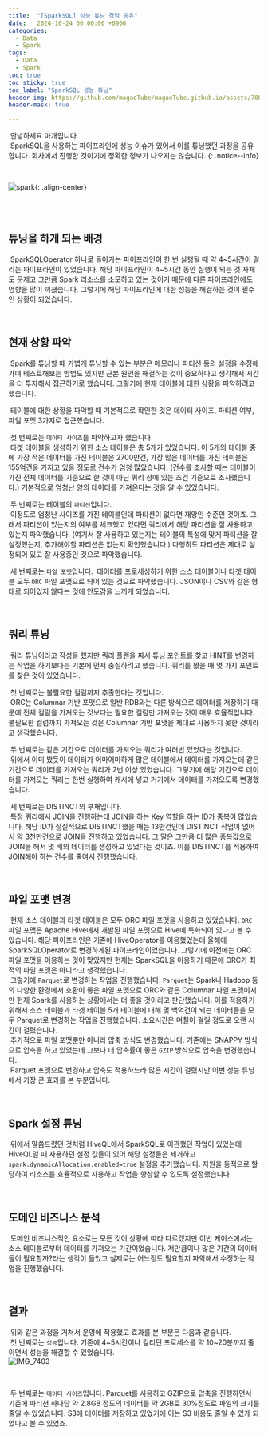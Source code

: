 ```yaml
---
title:  "[SparkSQL] 성능 튜닝 경험 공유"
date:   2024-10-24 00:00:00 +0900
categories:
  - Data
  - Spark
tags:
  - Data
  - Spark
toc: true
toc_sticky: true
toc_label: "SparkSQL 성능 튜닝"
header-img: https://github.com/magaeTube/magaeTube.github.io/assets/78892113/33121d67-2121-4304-8bcc-a75ef78d592d
header-mask: true

---
```


&nbsp;안녕하세요 마개입니다.  
&nbsp;SparkSQL을 사용하는 파이프라인에 성능 이슈가 있어서 이를 튜닝했던 과정을 공유합니다. 회사에서 진행한 것이기에 정확한 정보가 나오지는 않습니다.
{: .notice--info}

<br>

![spark](https://github.com/magaeTube/magaeTube.github.io/assets/78892113/10d59a6c-1be0-45b8-a755-74f43c85fa91){: .align-center}

<br><br>

## 튜닝을 하게 되는 배경
&nbsp;SparkSQLOperator 하나로 돌아가는 파이프라인이 한 번 실행될 때 약 4~5시간이 걸리는 파이프라인이 있었습니다. 해당 파이프라인이 4~5시간 동안 실행이 되는 것 자체도 문제고 그만큼 Spark 리소스를 소모하고 있는 것이기 때문에 다른 파이프라인에도 영향을 많이 끼쳤습니다. 그렇기에 해당 파이프라인에 대한 성능을 해결하는 것이 필수인 상황이 되었습니다.

<br>

## 현재 상황 파악
&nbsp;Spark를 튜닝할 때 가볍게 튜닝할 수 있는 부분은 메모리나 파티션 등의 설정을 수정해가며 테스트해보는 방법도 있지만 근본 원인을 해결하는 것이 중요하다고 생각해서 시간을 더 투자해서 접근하기로 했습니다. 그렇기에 현재 테이블에 대한 상황을 파악하려고 했습니다.  

&nbsp;테이블에 대한 상황을 파악할 때 기본적으로 확인한 것은 데이터 사이즈, 파티션 여부, 파일 포맷 3가지로 접근했습니다.  

&nbsp;첫 번째로는 `데이터 사이즈`를 파악하고자 했습니다.  
&nbsp;타겟 테이블을 생성하기 위한 소스 테이블은 총 5개가 있었습니다. 이 5개의 테이블 중에 가장 적은 데이터를 가진 테이블은 2700만건, 가장 많은 데이터를 가진 테이블은 155억건을 가지고 있을 정도로 건수가 엄청 많았습니다. (건수를 조사할 때는 테이블이 가진 전체 데이터를 기준으로 한 것이 아닌 쿼리 상에 있는 조건 기준으로 조사했습니다.) 기본적으로 엄청난 양의 데이터를 가져온다는 것을 알 수 있었습니다.  

&nbsp;두 번째로는 테이블의 `파티션`입니다.  
&nbsp;이정도로 엄청난 사이즈를 가진 테이블인데 파티션이 없다면 재앙인 수준인 것이죠. 그래서 파티션이 있는지의 여부를 체크했고 있다면 쿼리에서 해당 파티션을 잘 사용하고 있는지 파악했습니다. (여기서 잘 사용하고 있는지는 테이블의 특성에 맞게 파티션을 잘 설정했는지, 추가해야할 파티션은 없는지 확인했습니다.) 다행히도 파티션은 제대로 설정되어 있고 잘 사용중인 것으로 파악했습니다.  

&nbsp;세 번째로는 `파일 포맷`입니다.
&nbsp;데이터를 프로세싱하기 위한 소스 테이블이나 타겟 테이블 모두 `ORC` 파일 포맷으로 되어 있는 것으로 파악했습니다. JSON이나 CSV와 같은 형태로 되어있지 않다는 것에 안도감을 느끼게 되었습니다.

<br>

## 쿼리 튜닝
&nbsp;쿼리 튜닝이라고 작성을 했지만 쿼리 플랜을 짜서 튜닝 포인트를 찾고 HINT를 변경하는 작업을 하기보다는 기본에 먼저 충실하려고 했습니다. 쿼리를 봤을 때 몇 가지 포인트를 찾은 것이 있었습니다.  

&nbsp;첫 번째로는 불필요한 컬럼까지 추출한다는 것입니다.  
&nbsp;ORC는 Columnar 기반 포맷으로 일반 RDB와는 다른 방식으로 데이터를 저장하기 때문에 전체 컬럼을 가져오는 것보다는 필요한 컬럼만 가져오는 것이 매우 효율적입니다. 불필요한 컬럼까지 가져오는 것은 Columnar 기반 포맷을 제대로 사용하지 못한 것이라고 생각했습니다.  

&nbsp;두 번째로는 같은 기간으로 데이터를 가져오는 쿼리가 여러번 있었다는 것입니다.  
&nbsp;위에서 이미 봤듯이 데이터가 어마어마하게 많은 테이블에서 데이터를 가져오는데 같은 기간으로 데이터를 가져오는 쿼리가 2번 이상 있었습니다. 그렇기에 해당 기간으로 데이터를 가져오는 쿼리는 한번 실행하여 캐시에 넣고 거기에서 데이터를 가져오도록 변경했습니다.  

&nbsp;세 번째로는 DISTINCT의 부재입니다.  
&nbsp;특정 쿼리에서 JOIN을 진행하는데 JOIN을 하는 Key 역할을 하는 ID가 중복이 많았습니다. 해당 ID가 실질적으로 DISTINCT했을 때는 13만건인데 DISTINCT 작업이 없어서 약 3천만건으로 JOIN을 진행하고 있었습니다. 그 말은 그만큼 더 많은 중복값으로 JOIN을 해서 몇 배의 데이터를 생성하고 있었다는 것이죠. 이를 DISTINCT를 적용하여 JOIN해야 하는 건수를 줄여서 진행했습니다.

<br>

## 파일 포맷 변경
&nbsp;현재 소스 테이블과 타겟 테이블은 모두 ORC 파일 포맷을 사용하고 있었습니다. `ORC` 파일 포맷은 Apache Hive에서 개발된 파일 포맷으로 Hive에 특화되어 있다고 볼 수 있습니다. 해당 파이프라인은 기존에 HiveOperator를 이용했었는데 올해에 SparkSQLOperator로 변경하게된 파이프라인이었습니다. 그렇기에 이전에는 ORC 파일 포맷을 이용하는 것이 맞았지만 현재는 SparkSQL을 이용하기 때문에 ORC가 최적의 파일 포맷은 아니라고 생각했습니다.  
&nbsp;그렇기에 `Parquet`로 변경하는 작업을 진행했습니다. `Parquet`는 Spark나 Hadoop 등의 다양한 환경에서 호환이 좋은 파일 포맷으로 ORC와 같은 Columnar 파일 포맷이지만 현재 Spark를 사용하는 상황에서는 더 좋을 것이라고 판단했습니다. 이를 적용하기 위해서 소스 테이블과 타겟 테이블 5개 테이블에 대해 몇 백억건이 되는 데이터들을 모두 Parquet로 변경하는 작업을 진행했습니다. 소요시간은 며칠이 걸릴 정도로 오랜 시간이 걸렸습니다.  
&nbsp;추가적으로 파일 포맷뿐만 아니라 압축 방식도 변경했습니다. 기존에는 SNAPPY 방식으로 압축을 하고 있었는데 그보다 더 압축률이 좋은 `GZIP` 방식으로 압축을 변경했습니다.  
&nbsp;Parquet 포맷으로 변경하고 압축도 적용하느라 많은 시간이 걸렸지만 이번 성능 튜닝에서 가장 큰 효과를 본 부분입니다.

<br>

## Spark 설정 튜닝
&nbsp;위에서 말씀드렸던 것처럼 HiveQL에서 SparkSQL로 이관했던 작업이 있었는데 HiveQL일 때 사용하던 설정 값들이 있어 해당 설정들은 제거하고 `spark.dynamicAllocation.enabled=true` 설정을 추가했습니다. 자원을 동적으로 할당하여 리소스를 효율적으로 사용하고 작업을 향상할 수 있도록 설정했습니다.

<br>

## 도메인 비즈니스 분석
&nbsp;도메인 비즈니스적인 요소로는 모든 것이 상황에 따라 다르겠지만 이번 케이스에서는 소스 테이블로부터 데이터를 가져오는 기간이었습니다. 저만큼이나 많은 기간의 데이터들이 필요할까?라는 생각이 들었고 실제로는 어느정도 필요할지 파악해서 수정하는 작업을 진행했습니다.

<br>

## 결과
&nbsp;위와 같은 과정을 거쳐서 운영에 적용했고 효과를 본 부분은 다음과 같습니다.  
&nbsp;첫 번째로는 `성능`입니다. 기존에 4~5시간이나 걸리던 프로세스를 약 10~20분까지 줄이면서 성능을 해결할 수 있었습니다.  
![IMG_7403](https://github.com/user-attachments/assets/87e237b2-bd9e-4c30-9acb-8e8979067538)

<br>

&nbsp;두 번째로는 `데이터 사이즈`입니다. Parquet를 사용하고 GZIP으로 압축을 진행하면서 기존에 파티션 하나당 약 2.8GB 정도의 데이터를 약 2GB로 30%정도로 파일의 크기를 줄일 수 있었습니다. S3에 데이터를 저장하고 있었기에 이는 S3 비용도 줄일 수 있게 되었다고 볼 수 있었죠.
